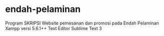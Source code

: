 # endah-pelaminan
Program SKRIPSI Website pemesanan dan promosi pada Endah Pelaminan
Xampp versi 5.6.1++
Text Editor Sublime Text 3
